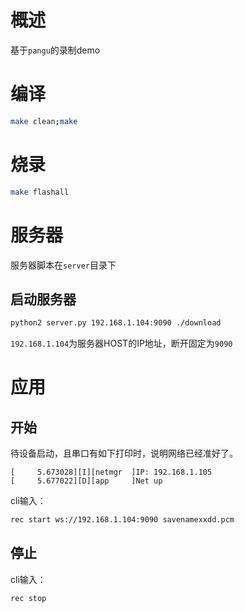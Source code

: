 # 概述

基于`pangu`的录制demo

# 编译

```bash
make clean;make
```

# 烧录

```bash
make flashall
```

# 服务器

服务器脚本在`server`目录下

## 启动服务器

```bash
python2 server.py 192.168.1.104:9090 ./download
```

`192.168.1.104`为服务器HOST的IP地址，断开固定为`9090`


# 应用

## 开始

待设备启动，且串口有如下打印时，说明网络已经准好了。
```
[     5.673028][I][netmgr  ]IP: 192.168.1.105
[     5.677022][D][app     ]Net up
```

cli输入：

```bash
rec start ws://192.168.1.104:9090 savenamexxdd.pcm
```

## 停止

cli输入：

```bash
rec stop
```